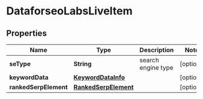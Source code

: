 

# DataforseoLabsLiveItem


## Properties

| Name | Type | Description | Notes |
|------------ | ------------- | ------------- | -------------|
|**seType** | **String** | search engine type |  [optional] |
|**keywordData** | [**KeywordDataInfo**](KeywordDataInfo.md) |  |  [optional] |
|**rankedSerpElement** | [**RankedSerpElement**](RankedSerpElement.md) |  |  [optional] |



